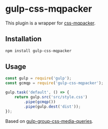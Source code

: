 # gulp-css-mqpacker

This plugin is a wrapper for [css-mqpacker](https://github.com/hail2u/node-css-mqpacker).

## Installation

```bash
npm install gulp-css-mqpacker
```

## Usage

```js
const gulp = require('gulp');
const gcmqp = require('gulp-css-mqpacker');

gulp.task('default', () => {
	return gulp.src('src/style.css')
		.pipe(gcmqp())
		.pipe(gulp.dest('dist'));
});
```

Based on [gulp-group-css-media-queries](https://github.com/avaly/gulp-group-css-media-queries).
